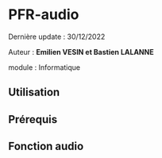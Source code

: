 # PFR-audio 

Dernière update : 30/12/2022

Auteur : **Emilien VESIN et Bastien LALANNE**

module : Informatique

## Utilisation

## Prérequis

## Fonction audio

